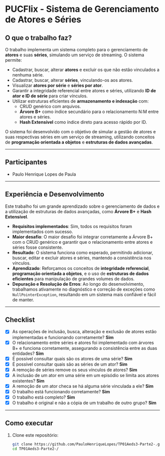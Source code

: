 # PUCFlix - Sistema de Gerenciamento de Atores e Séries

## O que o trabalho faz?

O trabalho implementa um sistema completo para o gerenciamento de **atores** e suas **séries**, simulando um serviço de streaming. O sistema permite:

- Cadastrar, buscar, alterar **atores** e excluir os que não estão vinculados a nenhuma série.
- Cadastrar, buscar, alterar **séries**, vinculando-os aos atores.
- Visualizar **atores por série** e **séries por ator**.
- Garantir a integridade referencial entre atores e séries, utilizando **ID de ator e ID de série** para criar vínculos.
- Utilizar estruturas eficientes de **armazenamento e indexação** com:
  - CRUD genérico com arquivos.
  - **Árvore B+** como índice secundário para o relacionamento N:M entre atores e séries.
  - **Hash Extensível** como índice direto para acesso rápido por ID.


O sistema foi desenvolvido com o objetivo de simular a gestão de atores e suas respectivas séries em um serviço de streaming, utilizando conceitos de **programação orientada a objetos** e **estruturas de dados avançadas**.

---

## Participantes

- Paulo Henrique Lopes de Paula

---

## Experiência e Desenvolvimento

Este trabalho foi um grande aprendizado sobre o gerenciamento de dados e a utilização de estruturas de dados avançadas, como **Árvore B+** e **Hash Extensível**. 

- **Requisitos implementados**: Sim, todos os requisitos foram implementados com sucesso.
- **Maior desafio**: O maior desafio foi integrar corretamente a Árvore B+ com o CRUD genérico e garantir que o relacionamento entre atores e séries fosse consistente.
- **Resultado**: O sistema funciona como esperado, permitindo adicionar, buscar, editar e excluir atores e séries, mantendo a consistência nos vínculos.
- **Aprendizado**: Reforçamos os conceitos de **integridade referencial**, **programação orientada a objetos**, e o uso de **estruturas de dados eficientes** para manipulação de grandes volumes de dados.
- **Depuração e Resolução de Erros**: Ao longo do desenvolvimento, trabalhamos ativamente no diagnóstico e correção de exceções como `NullPointerException`, resultando em um sistema mais confiável e fácil de manter.

---

## Checklist

- [x] As operações de inclusão, busca, alteração e exclusão de atores estão implementadas e funcionando corretamente? **Sim**
- [x] O relacionamento entre séries e atores foi implementado com árvores B+ e funciona corretamente, assegurando a consistência entre as duas entidades? **Sim**
- [x] É possível consultar quais são os atores de uma série? **Sim**
- [x] É possível consultar quais são as séries de um ator? **Sim**
- [x] A remoção de séries remove os seus vínculos de atores? **Sim**
- [x] A inclusão de um ator em uma série em um episódio se limita aos atores existentes? **Sim**
- [x] A remoção de um ator checa se há alguma série vinculada a ele? **Sim**
- [x] O trabalho está funcionando corretamente? **Sim**
- [x] O trabalho está completo? **Sim**
- [x] O trabalho é original e não a cópia de um trabalho de outro grupo? **Sim**

---

## Como executar

1. Clone este repositório:
   ```bash
   git clone https://github.com/PauloHenriqueLopes/TP01Aeds3-Parte2-.git
   cd TP01Aeds3-Parte2-/
